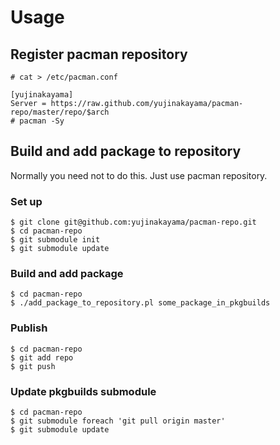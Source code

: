 Usage
=====

Register pacman repository
---------------------

    # cat > /etc/pacman.conf
    
    [yujinakayama]
    Server = https://raw.github.com/yujinakayama/pacman-repo/master/repo/$arch
    # pacman -Sy


Build and add package to repository
-----------------------------------
Normally you need not to do this.
Just use pacman repository.

### Set up

    $ git clone git@github.com:yujinakayama/pacman-repo.git
    $ cd pacman-repo
    $ git submodule init
    $ git submodule update


### Build and add package

    $ cd pacman-repo
    $ ./add_package_to_repository.pl some_package_in_pkgbuilds


### Publish

    $ cd pacman-repo
    $ git add repo
    $ git push


### Update pkgbuilds submodule

    $ cd pacman-repo
    $ git submodule foreach 'git pull origin master'
    $ git submodule update
